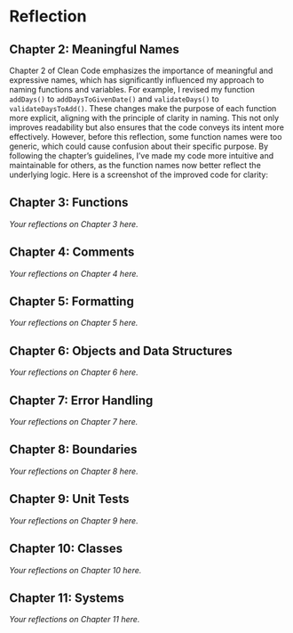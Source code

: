 # Reflection

## Chapter 2: Meaningful Names
Chapter 2 of Clean Code emphasizes the importance of meaningful and expressive names, which has significantly influenced my approach to naming functions and variables. For example, I revised my function `addDays()` to `addDaysToGivenDate()` and `validateDays()` to `validateDaysToAdd()`. These changes make the purpose of each function more explicit, aligning with the principle of clarity in naming. This not only improves readability but also ensures that the code conveys its intent more effectively.
However, before this reflection, some function names were too generic, which could cause confusion about their specific purpose. By following the chapter’s guidelines, I’ve made my code more intuitive and maintainable for others, as the function names now better reflect the underlying logic. Here is a screenshot of the improved code for clarity:

## Chapter 3: Functions
*Your reflections on Chapter 3 here.*

## Chapter 4: Comments
*Your reflections on Chapter 4 here.*

## Chapter 5: Formatting
*Your reflections on Chapter 5 here.*

## Chapter 6: Objects and Data Structures
*Your reflections on Chapter 6 here.*

## Chapter 7: Error Handling
*Your reflections on Chapter 7 here.*

## Chapter 8: Boundaries
*Your reflections on Chapter 8 here.*

## Chapter 9: Unit Tests
*Your reflections on Chapter 9 here.*

## Chapter 10: Classes
*Your reflections on Chapter 10 here.*

## Chapter 11: Systems
*Your reflections on Chapter 11 here.*
